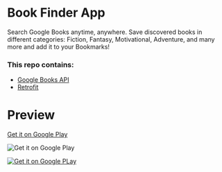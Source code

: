 # Book Finder App

Search Google Books anytime, anywhere. Save discovered books in different categories: Fiction, Fantasy, Motivational, Adventure, and many more and add it to your Bookmarks!

### This repo contains:
* [Google Books API](https://developers.google.com/books/docs/v1/reference/volumes)
* [Retrofit](https://github.com/square/retrofit)

# Preview
[Get it on Google Play](https://play.google.com/store/apps/details?id=com.bevstudio.wolfbooksapp)

![Get it on Google Play](https://github.com/bevcastillo/android-bookfinder/blob/master/app/src/main/res/drawable/google_play_badge.png)

[![Get it on Google PLay](https://github.com/bevcastillo/android-bookfinder/blob/master/app/src/main/res/drawable/google_play_badge.png)](https://play.google.com/store/apps/details?id=com.bevstudio.wolfbooksapp)